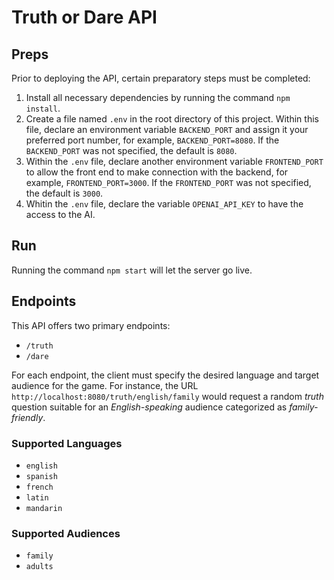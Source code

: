 # Truth or Dare API

## Preps

Prior to deploying the API, certain preparatory steps must be completed:

1. Install all necessary dependencies by running the command `npm install`.
2. Create a file named `.env` in the root directory of this project. Within this file, declare an environment variable `BACKEND_PORT` and assign it your preferred port number, for example, `BACKEND_PORT=8080`. If the `BACKEND_PORT` was not specified, the default is `8080`. 
3. Within the `.env` file, declare another environment variable `FRONTEND_PORT` to allow the front end to make connection with the backend, for example, `FRONTEND_PORT=3000`. If the `FRONTEND_PORT` was not specified, the default is `3000`.
4. Whitin the `.env` file, declare the variable `OPENAI_API_KEY` to have the access to the AI.



## Run

Running the command `npm start` will let the server go live.



## Endpoints

This API offers two primary endpoints:

- `/truth`
- `/dare`

For each endpoint, the client must specify the desired language and target audience for the game. For instance, the URL `http://localhost:8080/truth/english/family` would request a random *truth* question suitable for an *English-speaking* audience categorized as *family-friendly*.

### Supported Languages

- `english`
- `spanish`
- `french`
- `latin`
- `mandarin`

### Supported Audiences

- `family`
- `adults`